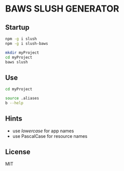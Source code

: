 
BAWS SLUSH GENERATOR
====================

## Startup

```bash
npm -g i slush
npm -g i slush-baws

mkdir myProject
cd myProject
baws slush
```


## Use

```bash
cd myProject

source .aliases
b --help
```


## Hints

* use *lowercase* for app names
* use PascalCase for resource names


## License

MIT
